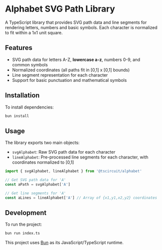 # Alphabet SVG Path Library

A TypeScript library that provides SVG path data and line segments for rendering letters, numbers and basic symbols. Each character is normalized to fit within a 1x1 unit square.

## Features

 - SVG path data for letters A-Z, **lowercase a-z**, numbers 0-9, and common symbols
- Normalized coordinates (all paths fit in [0,1] x [0,1] bounds)
- Line segment representation for each character
- Support for basic punctuation and mathematical symbols

## Installation

To install dependencies:

```bash
bun install
```

## Usage

The library exports two main objects:

- `svgAlphabet`: Raw SVG path data for each character
- `lineAlphabet`: Pre-processed line segments for each character, with coordinates normalized to [0,1]

```typescript
import { svgAlphabet, lineAlphabet } from '@tscircuit/alphabet'

// Get SVG path data for 'A'
const aPath = svgAlphabet['A']

// Get line segments for 'A'
const aLines = lineAlphabet['A'] // Array of {x1,y1,x2,y2} coordinates
```

## Development

To run the project:

```bash
bun run index.ts
```

This project uses [Bun](https://bun.sh) as its JavaScript/TypeScript runtime.
